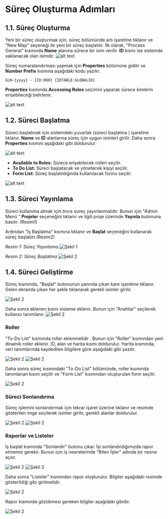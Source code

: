 # Süreç Oluşturma Adımları

## 1.1. Süreç Oluşturma

Yeni bir süreç oluşturmak için, süreç bölümünde artı işaretine tıklanır ve "New Map" seçeneği ile yeni bir süreç başlatılır. İlk olarak, "Process General" kısmında **Name** alanına sürece bir isim verilir. **ID** kısmı ise sistemde saklanacak olan isimdir.
![alt text](/TimyaBPM-Documents/surecc1.png) 

Süreç numaralandırması yapmak için **Properties** bölümüne gidilir ve **Number Prefix** kısmına aşağıdaki kodu yazılır:

`GLN-{yyyy} - {ID:000} {IDTABLE:GLOBALID}`

**Properties** kısmında **Accessing Roles** seçimini yaparak sürece kimlerin erişebileceği belirlenir.


![alt text](/TimyaBPM-Documents/surecc2.png) 



## 1.2. Süreci Başlatma

Süreci başlatmak için sistemdeki yuvarlak (süreci başlatma ) işaretine tıklanır. **Name** ve **ID** alanlarına süreç için uygun isimleri girilir. Daha sonra **Properties** kısmını aşağıdaki gibi doldurulur:

![alt text](/TimyaBPM-Documents/surecc3.png) 

- **Available to Roles:** Sürece erişebilecek rolleri seçilir.
- **To Do List:** Süreci başlatacak ve yönetecek kişiyi seçilir.
- **Form List:** Süreç başlatıldığında kullanılacak formu seçilir.


![alt text](/TimyaBPM-Documents/surecc4.png) 

## 1.3. Süreci Yayınlama

Süreci kullanıma almak için önce sureç yayınlanmalıdır. Bunun için "Admin Menü " **Projeler** seçeneğini tıklanır ve ilgili proje üzerinde **Yayınla** butonuna basılır. (Resim1)

Ardından "İş Başlatma" kısmına tıklanır ve **Başlat** seçeneğini kullanarak süreç başlatılır.(Resim2)

*Resim 1: Süreç Yayınlama*
![Şekil 1](/TimyaBPM-Documents/surecc5.png)  



*Resim 2: Süreç Başlatma*
![Şekil 2](/TimyaBPM-Documents/surecc6.png) 



## 1.4. Süreci Geliştirme

Süreç kısmında,  "Başlat" butonunun yanında çıkan kare işaretine tıklanır. Gelen ekranda çıkan her şekle tıklanarak gerekli isimler girilir.

![Şekil 2](/TimyaBPM-Documents/surecg1.png) 

Daha sonra eklenen kısmı sisteme eklenir. Bunun için  "Anahtar"  seçilerek kullanıcı tanımlanır.
![Şekil 2](/TimyaBPM-Documents/surec2.png) 

### Roller

"To-Do List" kısmında roller eklenmelidir . Bunun için  "Roller" kısmından yeni dinamik roller eklenir.  ID, alan ve harita kısmı doldurulur. Harita kısmında, veri tanımlarında kaydedilen bilgilere göre aşağıdaki gibi yazılır.

![Şekil 2](/TimyaBPM-Documents/roller1.png) 
![Şekil 2](/TimyaBPM-Documents/roller2.png) 

Daha sonra süreç kısmındaki "To-Do List" bölümünde, roller kısmında tanımlanan kısım seçilir ve "Form List" kısmından oluşturulan form seçilir.


![Şekil 2](/TimyaBPM-Documents/roller3.png) 

### Süreci Sonlandırma
Süreç işlemini sonlandırmak için tekrar işaret üzerine tıklanır ve resimde gösterilen imge seçilerek isimler girilir, gerekli alanlar doldurulur.

![Şekil 2](/TimyaBPM-Documents/son1.png) 
![Şekil 2](/TimyaBPM-Documents/son2.png) 


### Raporlar ve Listeler

İş başlat kısmında "Sonlandır" butonu çıkar. İşi sonlandırdığımızda rapor etmemiz gerekir. Bunun için iş nesnelerinde "Biten İşler" adında bir nesne açılır.

![Şekil 2](/TimyaBPM-Documents/son3.png) 
![Şekil 2](/TimyaBPM-Documents/rapor.png) 

Daha sonra "Listeler" kısmından rapor oluşturulur. Bilgiler aşağıdaki resimde gösterildiği gibi girilmelidir.

![Şekil 2](/TimyaBPM-Documents/rapor2.png) 

Rapor kısmında gözükmesi gereken bilgiler aşağıdaki gibidir.

![Şekil 2](/TimyaBPM-Documents/rapor3.png) 
